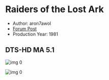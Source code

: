 # Raiders of the Lost Ark

* Author: aron7awol
* [Forum Post](https://www.avsforum.com/threads/bass-eq-for-filtered-movies.2995212/post-57014778)
* Production Year: 1981

## DTS-HD MA 5.1

![img 0](https://i.imgur.com/3ncwmw2.jpg)

![img 0](https://i.imgur.com/OTRA6Eg.jpg)

